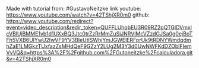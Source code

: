 Made with tutorial from:
#GustavoNeitzke
link youtube: https://www.youtube.com/watch?v=42TShjXR0m0
github: https://www.youtube.com/redirect?event=video_description&redir_token=QUFFLUhqbEU3R09RZ2pQTGlDVmxlcVBlUjBMME1vb1d1UXxBQ3Jtc0trZzRrMmZuSjJNRVlMcVZzdGJSa0g0ejBoTFh5VXB6UlYwU2IwVF9YV3BIeUtISWhjYmJGWElERFprUk9tRDNYWmdqdmhZaE1LMGkzTUxfazZsMHdQeF9GZzY2LUg2M3Y3d0UwNWFKdDZOblFIemVvVQ&q=https%3A%2F%2Fgithub.com%2FGutoneitzke%2Fcalculadora.git&v=42TShjXR0m0
